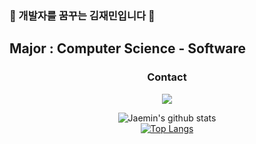 ### 👋 개발자를 꿈꾸는 김재민입니다 👋
## Major : Computer Science - Software
<div align=center>
<h3 align="center"> Contact </h3>
<p align="center">
  <a href="mailto:jaemkim01@hanyang.ac.kr"><img src="https://img.shields.io/badge/Gmail-d14836?style=flat-square&logo=Gmail&logoColor=white&link=wdh112139@gmail.com"/></a>
</p>

![Jaemin's github stats](https://github-readme-stats.vercel.app/api?username=Jaemin0730&show_icons=true&theme=radical)   
[![Top Langs](https://github-readme-stats.vercel.app/api/top-langs/?username=Jaemin0730&layout=compact&theme=dracula)](https://github.com/metleeha)
<br>
  
</div>
<!--
**Jaemin0730/Jaemin0730** is a ✨ _special_ ✨ repository because its `README.md` (this file) appears on your GitHub profile.

Here are some ideas to get you started:

- 🔭 I’m currently working on ...
- 🌱 I’m currently learning ...
- 👯 I’m looking to collaborate on ...
- 🤔 I’m looking for help with ...
- 💬 Ask me about ...
- 📫 How to reach me: ...
- 😄 Pronouns: ...
- ⚡ Fun fact: ...
-->
